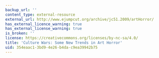 ```yaml
---
backup_url: ''
content_type: external-resource
external_url: http://www.ejumpcut.org/archive/jc51.2009/artHorror/
has_external_licence_warning: true
has_external_license_warning: true
is_broken: ''
license: https://creativecommons.org/licenses/by-nc-sa/4.0/
title: 'Culture Wars: Some New Trends in Art Horror'
uid: 354eaac1-3bd9-4e26-b4da-c9ea39942b75
---
```

